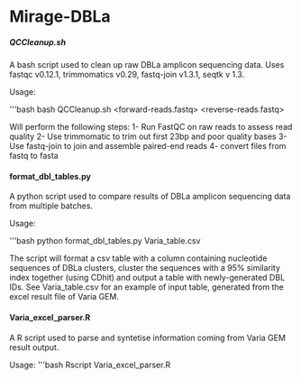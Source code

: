 # Mirage-DBLa

##### QCCleanup.sh #####

A bash script used to clean up raw DBLa amplicon sequencing data. Uses fastqc v0.12.1, trimmomatics v0.29, fastq-join v1.3.1, seqtk v 1.3.

Usage: 

'''bash bash QCCleanup.sh <forward-reads.fastq> <reverse-reads.fastq>

Will perform the following steps:
1- Run FastQC on raw reads to assess read quality
2- Use trimmomatic to trim out first 23bp and poor quality bases
3- Use fastq-join to join and assemble paired-end reads
4- convert files from fastq to fasta

#### format_dbl_tables.py ####

A python script used to compare results of DBLa amplicon sequencing data from multiple batches.

Usage: 

'''bash python format_dbl_tables.py Varia_table.csv

The script will format a csv table with a column containing nucleotide sequences of DBLa clusters, cluster the sequences with a 95% similarity index together (using CDhit) and output a table with newly-generated DBL IDs. See Varia_table.csv for an example of input table, generated from the excel result file of Varia GEM.

#### Varia_excel_parser.R ####

A R script used to parse and syntetise information coming from Varia GEM result output.

Usage: 
'''bash Rscript Varia_excel_parser.R
